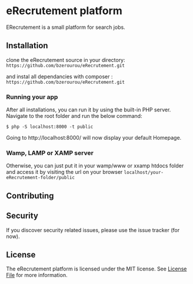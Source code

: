 # eRecrutement platform

ERecrutement is a small platform for search jobs. 

## Installation
clone the eRecrutement source in your directory:
`https://github.com/bzerourou/eRecrutement.git`

and instal all dependancies with composer :
`https://github.com/bzerourou/eRecrutement.git`


### Running your app
After all installations, you can run it by using the built-in PHP server. Navigate to the root folder and run the below command:
```
$ php -S localhost:8000 -t public

```
Going to http://localhost:8000/ will now display your default Homepage.

### Wamp, LAMP or XAMP server
Otherwise, you can just put it in your wamp/www or xxamp htdocs folder and access it by visiting the url on your browser `localhost/your-eRecrutement-folder/public`



## Contributing



## Security

If you discover security related issues, please use the issue tracker (for now).


## License

The eRecrutement platform is licensed under the MIT license. See [License File](LICENSE.md) for more information.
